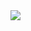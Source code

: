 <a href="https://github.com/addhyan94/github-readme-stats">
  <img align="left" src="https://github-readme-stats.vercel.app/api?username=addhyan94&count_private=true&show_icons=true" />
</a>
